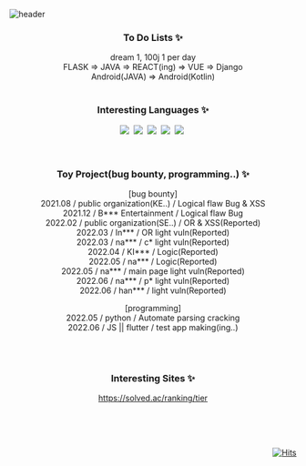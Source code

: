 <!--### Hi there 👋 -->


<!--
**0pen3r/0pen3r** is a ✨ _special_ ✨ repository because its `README.md` (this file) appears on your GitHub profile.

Here are some ideas to get you started:

- 🔭 I’m currently working on ...
- 🌱 I’m currently learning ...
- 👯 I’m looking to collaborate on ...
- 🤔 I’m looking for help with ...
- 💬 Ask me about ...
- 📫 How to reach me: ...
- 😄 Pronouns: ...
- ⚡ Fun fact: ...
-->

<!--make 22.01.16-->

<!--title-->
![header](https://capsule-render.vercel.app/api?type=waving&color=auto&height=270&section=header&text=Start~!&fontSize=60&animation=twinkling)



<!--interest-->
<div align="center">

### To Do Lists ✨ <br> 
   dream 1, 100j 1 per day<br>
   FLASK => JAVA => REACT(ing) => VUE => Django<br>
   Android(JAVA) => Android(Kotlin)
   <br><br>
  
  
### Interesting Languages ✨ <br> 

<!--language-->
<p align="center">
  <img src="https://img.shields.io/badge/Python-3766AB?style=flat-square&logo=Python&logoColor=white"/></a>&nbsp 
  <img src="https://img.shields.io/badge/Javascript-ffb13b?style=flat-square&logo=javascript&logoColor=white"/></a>&nbsp 
  <img src="https://img.shields.io/badge/Java-007396?style=flat-square&logo=Java&logoColor=white"/></a>&nbsp 
  <img src="https://img.shields.io/badge/SpringBoot-6DB33F?style=flat-square&logo=Spring&logoColor=white"/></a>&nbsp 
  <img src="https://img.shields.io/badge/C-A8B9CC?style=flat-square&logo=C&logoColor=white"/></a>&nbsp 
<br><br><br>
</p>


### Toy Project(bug bounty, programming..) ✨ <br>
   [bug bounty] <br>
   2021.08 / public organization(KE..) / Logical flaw Bug & XSS <br>
   2021.12 / B*** Entertainment / Logical flaw Bug <br>
   2022.02 / public organization(SE..) / OR & XSS(Reported) <br>
   2022.03 / In*** / OR light vuln(Reported) <br>
   2022.03 / na*** / c* light vuln(Reported) <br>
   2022.04 / KI*** / Logic(Reported) <br>
   2022.05 / na*** / Logic(Reported) <br>
   2022.05 / na*** / main page light vuln(Reported) <br>
   2022.06 / na*** / p* light vuln(Reported) <br>
   2022.06 / han*** / light vuln(Reported) <br>
   
   [programming] <br>
   2022.05 / python / Automate parsing cracking <br>
   2022.06 / JS || flutter / test app making(ing..) <br>
   
   <br><br>


### Interesting Sites ✨ <br> 
   https://solved.ac/ranking/tier 
   
   <br><br><br>


</div>


<!--foot-->
<!--count-->
<div align="right">
  
[![Hits](https://hits.seeyoufarm.com/api/count/incr/badge.svg?url=https%3A%2F%2Fgithub.com%2F0pen3r&count_bg=%233DB7C8&title_bg=%23555555&icon=fossa.svg&icon_color=%23E7E7E7&title=Hits&edge_flat=false)](https://hits.seeyoufarm.com)
<br><br>
</div>
